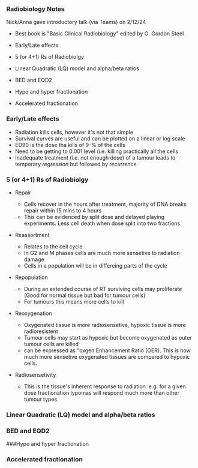 ### Radiobiology Notes

Nick/Anna gave introductory talk (via Teams) on 2/12/24

- Best book is "Basic Clinical Radiobiology" edited by G. Gordon Steel

- Early/Late effects
- 5 (or 4+1) Rs of Radiobiolgy
- Linear Quadratic (LQ) model and alpha/beta ratios
- BED and EQD2
- Hypo  and hyper fractionation
- Accelerated fractionation

### Early/Late effects
- Radiation kills cells, however it's not that simple
- Survival curves are useful and can be plotted on a linear or log scale
- ED90 is the dose tha kills of 9-% of the cells
- Need to be getting to 0.001 level (i.e. killing practically all the cells
- Inadequate treatment (i.e. not enough dose) of a tumour leads to temporary _regression_ but followed by _recurrence_

### 5 (or 4+1) Rs of Radiobiolgy

- Repair
  - Cells recover in the hours after treatment, majority of DNA breaks repair within 15 mins to 4 hours
  - This can be evidenced by split dose and delayed playing experiments. Less cell death when dose split into two fractions
- Reassortment
  - Relates to the cell cycle
  - In G2 and M phases cells are much more sensetive to radiation damage
  - Cells in a population will be in differeing parts of the cycle
- Repopulation
  - During an extended course of RT surviving cells may proliferate (Good for normal tissue but bad for tumour cells)
  - For tumours this means more cells to kill
- Reoxygenation
  - Oxygenated tissue is more radiosensetive, hypoxic tissue is more radioresistent
  - Tumour cells may start as hypoxic but become oxygenated as outer tumour cells are killed
  - can be expressed as "oxgen Enhancement Ratio (OER). This is how much more sensetive oxygenated tissues are compared to hypoxic cells.

- Radiosensetivity
  - This is the tissue's inherent response to radiation. e.g. for a given dose fractionation lypomas will respond much more than other tumour types

### Linear Quadratic (LQ) model and alpha/beta ratios


### BED and EQD2


###Hypo  and hyper fractionation


### Accelerated fractionation
